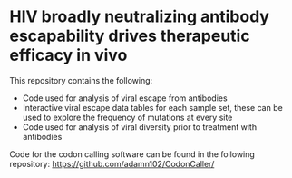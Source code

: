 # HIV broadly neutralizing antibody escapability drives therapeutic efficacy in vivo

This repository contains the following:
* Code used for analysis of viral escape from antibodies 
* Interactive viral escape data tables for each sample set, these can be used to explore the frequency of mutations at every site
* Code used for analysis of viral diversity prior to treatment with antibodies 

Code for the codon calling software can be found in the following repository: https://github.com/adamn102/CodonCaller/

